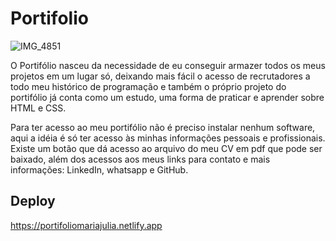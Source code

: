 # Portifolio

![IMG_4851](https://user-images.githubusercontent.com/115854249/198339002-df7a160a-70d9-4511-acf8-0143c5ee1834.PNG)

O Portifólio nasceu da necessidade de eu conseguir armazer todos os meus projetos em um lugar só, deixando mais fácil o acesso de recrutadores a todo meu histórico de programação e também o próprio projeto do portifólio já conta como um estudo, uma forma de praticar e aprender sobre HTML e CSS. 

Para ter acesso ao meu portifólio não é preciso instalar nenhum software, aqui a idéia é só ter acesso às minhas informações pessoais e profissionais. Existe um botão que dá acesso ao arquivo do meu CV em pdf que pode ser baixado, além dos acessos aos meus links para contato e mais informações: LinkedIn, whatsapp e GitHub. 

## Deploy
https://portifoliomariajulia.netlify.app
